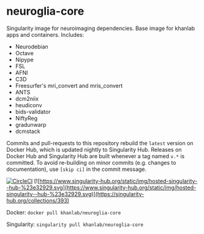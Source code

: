 # neuroglia-core

Singularity image for neuroimaging dependencies. Base image for khanlab apps and containers. Includes:

* Neurodebian
* Octave
* Nipype
* FSL
* AFNI
* C3D
* Freesurfer's mri_convert and mris_convert
* ANTS
* dcm2niix
* heudiconv
* bids-validator
* NiftyReg
* gradunwarp
* dcmstack

Commits and pull-requests to this repository rebuild the `latest` version on Docker Hub, which is updated nightly to Singularity Hub. Releases on Docker Hub and Singularity Hub are built whenever a tag named `v.*` is committed. To avoid re-building on minor commits (e.g. changes to documentation), use `[skip ci]` in the commit message.

[![CircleCI](https://circleci.com/gh/khanlab/neuroglia-core.svg?style=svg)](https://circleci.com/gh/khanlab/neuroglia-core)
[![https://www.singularity-hub.org/static/img/hosted-singularity--hub-%23e32929.svg](https://www.singularity-hub.org/static/img/hosted-singularity--hub-%23e32929.svg)](https://singularity-hub.org/collections/393)

Docker:
`docker pull khanlab/neuroglia-core`

Singularity:
`singularity pull khanlab/neuroglia-core`
